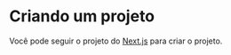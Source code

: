 # Criando um projeto

Você pode seguir o projeto do [Next.js](doc/NEXTJS_BASIC.md) para criar o projeto.
